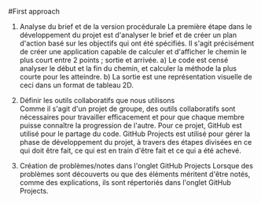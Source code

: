 #First approach

1. Analyse du brief et de la version procédurale
   La première étape dans le développement du projet est d'analyser le brief et de créer un plan d'action basé sur les objectifs qui ont été spécifiés. Il s'agit précisément de créer une application capable de calculer et d'afficher le chemin le plus court entre 2 points ; sortie et arrivée.
   a) Le code est censé analyser le début et la fin du chemin, et calculer la méthode la plus courte pour les atteindre.
   b) La sortie est une représentation visuelle de ceci dans un format de tableau 2D.

2. Définir les outils collaboratifs que nous utilisons  
   Comme il s'agit d'un projet de groupe, des outils collaboratifs sont nécessaires pour travailler efficacement et pour que chaque membre puisse connaître la progression de l'autre. Pour ce projet, GitHub est utilisé pour le partage du code.
   GitHub Projects est utilisé pour gérer la phase de développement du projet, à travers des étapes divisées en ce qui doit être fait, ce qui est en train d'être fait et ce qui a été achevé.

3. Création de problèmes/notes dans l'onglet GitHub Projects
   Lorsque des problèmes sont découverts ou que des éléments méritent d'être notés, comme des explications, ils sont répertoriés dans l'onglet GitHub Projects.
